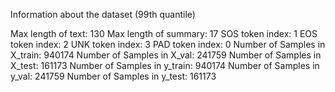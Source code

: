 Information about the dataset (99th quantile)

Max length of text: 130
Max length of summary: 17
SOS token index: 1
EOS token index: 2
UNK token index: 3
PAD token index: 0
Number of Samples in X_train: 940174
Number of Samples in X_val: 241759
Number of Samples in X_test: 161173
Number of Samples in y_train: 940174
Number of Samples in y_val: 241759
Number of Samples in y_test: 161173